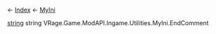 ← [Index](Api-Index) ← [MyIni](VRage.Game.ModAPI.Ingame.Utilities.MyIni)

[string](System.String) string VRage.Game.ModAPI.Ingame.Utilities.MyIni.EndComment